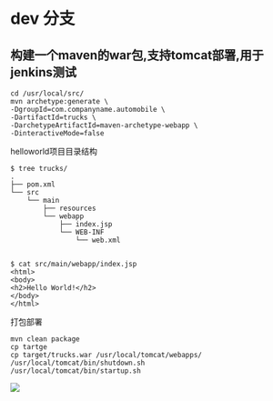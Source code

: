 # dev 分支

## 构建一个maven的war包,支持tomcat部署,用于jenkins测试


```
cd /usr/local/src/
mvn archetype:generate \
-DgroupId=com.companyname.automobile \
-DartifactId=trucks \
-DarchetypeArtifactId=maven-archetype-webapp \
-DinteractiveMode=false
```

helloworld项目目录结构
```
$ tree trucks/
.
├── pom.xml
└── src
    └── main
        ├── resources
        └── webapp
            ├── index.jsp
            └── WEB-INF
                └── web.xml


$ cat src/main/webapp/index.jsp
<html>
<body>
<h2>Hello World!</h2>
</body>
</html>
```

打包部署
```
mvn clean package
cp tartge
cp target/trucks.war /usr/local/tomcat/webapps/
/usr/local/tomcat/bin/shutdown.sh
/usr/local/tomcat/bin/startup.sh
```
![](http://images2017.cnblogs.com/blog/806469/201712/806469-20171201155938336-1520069545.png)
